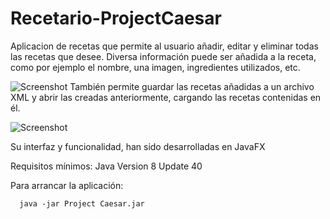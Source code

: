 # Recetario-ProjectCaesar

Aplicacion de recetas que permite al usuario añadir, editar y eliminar todas las recetas que desee. Diversa información puede ser añadida a la receta, como por ejemplo el nombre, una imagen, ingredientes utilizados, etc.



![Screenshot](http://i.imgur.com/1q6DJKc.png "Vista Principal del recetario")
También permite guardar las recetas añadidas a un archivo XML y abrir las creadas anteriormente, cargando las recetas contenidas en él. 


![Screenshot](http://imgur.com/1q6DJKc,eQvaM30#1 "Vista de visualización de la receta")

Su interfaz y funcionalidad, han sido desarrolladas en JavaFX

Requisitos mínimos: Java Version 8 Update 40


Para arrancar la aplicación:
  
      java -jar Project Caesar.jar
